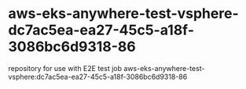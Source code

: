 # aws-eks-anywhere-test-vsphere-dc7ac5ea-ea27-45c5-a18f-3086bc6d9318-86
repository for use with E2E test job aws-eks-anywhere-test-vsphere:dc7ac5ea-ea27-45c5-a18f-3086bc6d9318-86
